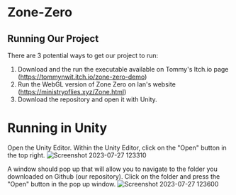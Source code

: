 # Zone-Zero
## Running Our Project
There are 3 potential ways to get our project to run:
1. Download and the run the executable available on Tommy's Itch.io page (https://tommynwit.itch.io/zone-zero-demo)
2. Run the WebGL version of Zone Zero on Ian's website (https://ministryoflies.xyz/Zone.html)
3. Download the repository and open it with Unity.

# Running in Unity
Open the Unity Editor. Within the Unity Editor, click on the "Open" button in the top right.
![Screenshot 2023-07-27 123310](https://github.com/Tommy-Nguyen-cpu/Zone-Zero/assets/75864631/ba4c762e-6fdd-411e-828c-def747a2199c)

A window should pop up that will allow you to navigate to the folder you downloaded on Github (our repository). Click on the folder and press the "Open" button in the pop up window.
![Screenshot 2023-07-27 123600](https://github.com/Tommy-Nguyen-cpu/Zone-Zero/assets/75864631/2437fdd1-e144-4e88-95eb-de5e52a524bc)
